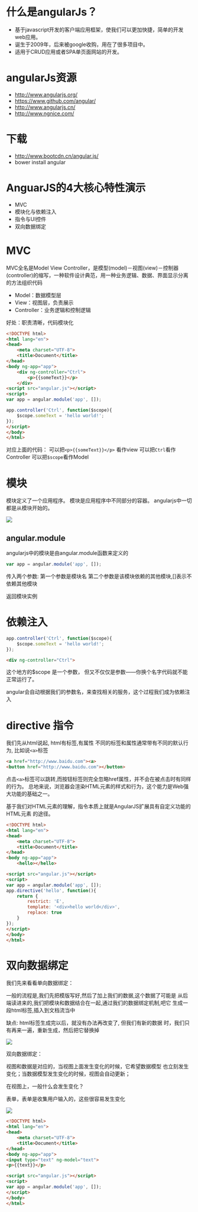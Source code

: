 # 什么是angularJs？
- 基于javascript开发的客户端应用框架，使我们可以更加快捷，简单的开发web应用。
- 诞生于2009年，后来被google收购，用在了很多项目中。
- 适用于CRUD应用或者SPA单页面网站的开发。

# angularJs资源

- http://www.angularjs.org/
- https://www.github.com/angular/
- http://www.angularjs.cn/
- http://www.ngnice.com/

# 下载
- http://www.bootcdn.cn/angular.js/
- bower install angular

<!-- # 概念概览 -->
<!-- - MVC
- Template 模版
- Directive 指令 
- Scope 
- Expressions 表达式
- Compiler 
- Filter 过滤器
- Data Binding 数据绑定
- Controller 控制器
- Dependency Injection 依赖注入
- Module 模块
- Service 服务 -->

# AnguarJS的4大核心特性演示
- MVC
- 模块化与依赖注入
- 指令与UI控件
- 双向数据绑定


# MVC
MVC全名是Model View Controller，是模型(model)－视图(view)－控制器(controller)的缩写，一种软件设计典范，用一种业务逻辑、数据、界面显示分离的方法组织代码


- Model：数据模型层
- View：视图层，负责展示
- Controller：业务逻辑和控制逻辑

好处：职责清晰，代码模块化

```html
<!DOCTYPE html>
<html lang="en">
<head>
    <meta charset="UTF-8">
    <title>Document</title>
</head>
<body ng-app="app">
    <div ng-controller="Ctrl">
        <p>{{someText}}</p>
    </div>
<script src="angular.js"></script>
<script>
var app = angular.module('app', []);

app.controller('Ctrl', function($scope){
    $scope.someText = 'hello world!';
});
</script>
</body>
</html>
```

对应上面的代码：
可以把`<p>{{someText}}</p>` 看作view
可以把`Ctrl`看作Controller
可以把`$scope`看作Model


# 模块
模块定义了一个应用程序。
模块是应用程序中不同部分的容器。
angularjs中一切都是从模块开始的。

![](images/module.png)

## angular.module
angularjs中的模块是由angular.module函数来定义的

```js
var app = angular.module('app', []);
```
传入两个参数:
第一个参数是模块名
第二个参数是该模块依赖的其他模块,[]表示不依赖其他模块

返回模块实例

# 依赖注入
```js
app.controller('Ctrl', function($scope){
    $scope.someText = 'hello world!';
});
```

```html
<div ng-controller="Ctrl">
```

这个地方的$scope 是一个参数，
但又不仅仅是参数——你换个名字代码就不能正常运行了。

angular会自动根据我们的参数名，来查找相关的服务，这个过程我们成为依赖注入




# directive 指令
我们先从html说起,
html有标签,有属性
不同的标签和属性通常带有不同的默认行为,
比如说`<a>`标签
```html
<a href="http://www.baidu.com"><a>
<button href="http://www.baidu.com"></button>
```
点击`<a>`标签可以跳转,而按钮标签则完全忽略href属性，并不会在被点击时有同样的行为。
总地来说，浏览器会渲染HTML元素的样式和行为，这个能力是Web强大功能的基础之一。

基于我们对HTML元素的理解，指令本质上就是AngularJS扩展具有自定义功能的HTML元素
的途径。

```html
<!DOCTYPE html>
<html lang="en">
<head>
    <meta charset="UTF-8">
    <title>Document</title>
</head>
<body ng-app="app">
    <hello></hello>

<script src="angular.js"></script>
<script>
var app = angular.module('app', []);
app.directive('hello', function(){
    return {
        restrict: 'E',
        template: '<div>hello world</div>',
        replace: true
    }
});
</script>
</body>
</html>
```

# 双向数据绑定


我们先来看看单向数据绑定：

一般的流程是,我们先把模版写好,然后了加上我们的数据,这个数据了可能是
从后端读进来的,我们把模块和数据结合在一起,通过我们的数据绑定机制,吧它
生成一段html标签,插入到文档流当中

缺点: html标签生成完以后，就没有办法再改变了, 但我们有新的数据
时，我们只有再来一遍，重新生成，然后把它替换掉

![](images/单向数据绑定.png)


双向数据绑定：

视图和数据是对应的，当视图上面发生变化的时候，它希望数据模型
也立刻发生变化；当数据模型发生变化的时候，视图会自动更新；

在视图上，一般什么会发生变化？

表单，表单是收集用户输入的，这些很容易发生变化

![](images/双向数据绑定.png)

```html
<!DOCTYPE html>
<html lang="en">
<head>
    <meta charset="UTF-8">
    <title>Document</title>
</head>
<body ng-app="app">
<input type="text" ng-model="text">
<p>{{text}}</p>

<script src="angular.js"></script>
<script>
var app = angular.module('app', []);
</script>
</body>
</html>
```





